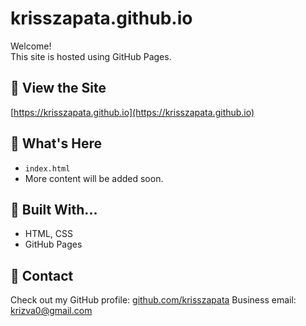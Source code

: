 # krisszapata.github.io


Welcome!  
This site is hosted using GitHub Pages.

## 🔗 View the Site

[https://krisszapata.github.io](https://krisszapata.github.io)

## 📁 What's Here

- `index.html` 
- More content will be added soon.

## 🚀 Built With...

- HTML, CSS
- GitHub Pages

## 💬 Contact

Check out my GitHub profile: [github.com/krisszapata](https://github.com/krisszapata)
Business email: krizva0@gmail.com 
